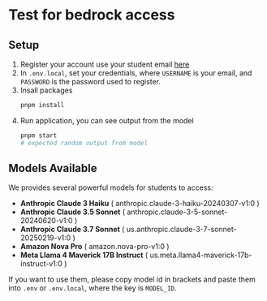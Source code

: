 # Test for bedrock access
## Setup
1. Register your account use your student email [here](https://us-east-1kopki1lpu.auth.us-east-1.amazoncognito.com/login?client_id=3h7m15971bnfah362dldub1u2p&response_type=code&scope=aws.cognito.signin.user.admin+email+openid&redirect_uri=https%3A%2F%2Fd84l1y8p4kdic.cloudfront.net)
2. In `.env.local`, set your credentials, where `USERNAME` is your email, and `PASSWORD` is the password used to register.
3. Insall packages
    ```sh
    pnpm install
    ```
4. Run application, you can see output from the model
    ```sh
    pnpm start
    # expected random output from model
    ```
## Models Available
We provides several powerful models for students to access:
* **Anthropic Claude 3 Haiku** ( anthropic.claude-3-haiku-20240307-v1:0 )
* **Anthropic Claude 3.5 Sonnet** ( anthropic.claude-3-5-sonnet-20240620-v1:0 )
* **Anthropic Claude 3.7 Sonnet** ( us.anthropic.claude-3-7-sonnet-20250219-v1:0 )
* **Amazon Nova Pro** ( amazon.nova-pro-v1:0 )
* **Meta Llama 4 Maverick 17B Instruct** ( us.meta.llama4-maverick-17b-instruct-v1:0 )

If you want to use them, please copy model id in brackets and paste them into `.env` or `.env.local`, where the key is `MODEL_ID`.
